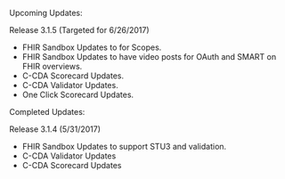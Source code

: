 
Upcoming Updates:

Release 3.1.5 (Targeted for 6/26/2017)
* FHIR Sandbox Updates to for Scopes.
* FHIR Sandbox Updates to have video posts for OAuth and SMART on FHIR overviews. 
* C-CDA Scorecard Updates.
* C-CDA Validator Updates.
* One Click Scorecard Updates.

Completed Updates:

Release 3.1.4 (5/31/2017)
* FHIR Sandbox Updates to support STU3 and validation.
* C-CDA Validator Updates 
* C-CDA Scorecard Updates
